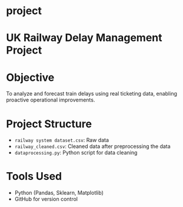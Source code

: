 # project

# UK Railway Delay Management Project

#  Objective
To analyze and forecast train delays using real ticketing data, enabling proactive operational improvements.

# Project Structure
- `railway system dataset.csv`: Raw data
- `railway_cleaned.csv`: Cleaned data after preprocessing the data
- `dataprocessing.py`: Python script for data cleaning


# Tools Used
- Python (Pandas, Sklearn, Matplotlib)
- GitHub for version control
